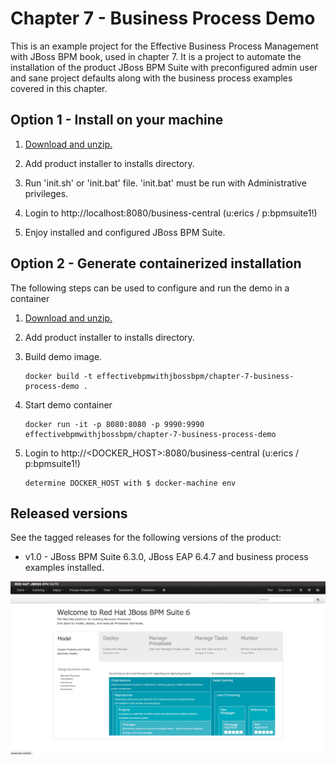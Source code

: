 Chapter 7 - Business Process Demo 
=================================
This is an example project for the Effective Business Process Management with JBoss BPM book, 
used in chapter 7. It is a project to automate the installation of the product JBoss BPM Suite 
with preconfigured admin user and sane project defaults along with the business process examples
covered in this chapter.


Option 1 - Install on your machine
----------------------------------
1. [Download and unzip.](https://github.com/effectivebpmwithjbossbpm/chapter-7-business-process-demo/archive/master.zip)

2. Add product installer to installs directory.

3. Run 'init.sh' or 'init.bat' file. 'init.bat' must be run with Administrative privileges. 

4. Login to http://localhost:8080/business-central  (u:erics / p:bpmsuite1!)

5. Enjoy installed and configured JBoss BPM Suite.


Option 2 - Generate containerized installation
----------------------------------------------
The following steps can be used to configure and run the demo in a container

1. [Download and unzip.](https://github.com/effectivebpmwithjbossbpm/chapter-7-business-process-demo/archive/master.zip)

2. Add product installer to installs directory.

3. Build demo image.

	```
	docker build -t effectivebpmwithjbossbpm/chapter-7-business-process-demo .
	```
4. Start demo container

	```
	docker run -it -p 8080:8080 -p 9990:9990 effectivebpmwithjbossbpm/chapter-7-business-process-demo
	```
5. Login to http://&lt;DOCKER_HOST&gt;:8080/business-central (u:erics / p:bpmsuite1!) 

   ```
   determine DOCKER_HOST with $ docker-machine env
   ```


Released versions
-----------------
See the tagged releases for the following versions of the product:

- v1.0 - JBoss BPM Suite 6.3.0, JBoss EAP 6.4.7 and business process examples installed.

![BPM Suite](https://raw.githubusercontent.com/effectivebpmwithjbossbpm/chapter-7-business-process-demo/master/docs/demo-images/bpmsuite.png)
